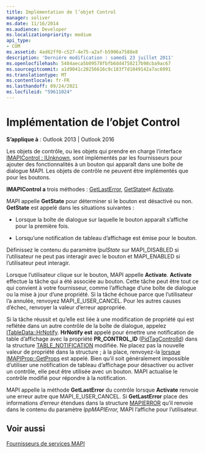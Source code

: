 ```yaml
---
title: Implémentation de l’objet Control
manager: soliver
ms.date: 11/16/2014
ms.audience: Developer
ms.localizationpriority: medium
api_type:
- COM
ms.assetid: 4ad62ff0-c527-4e75-a2af-b5906a7588e8
description: 'Derniére modification : samedi 23 juillet 2011'
ms.openlocfilehash: 5484aeca5b09578fbfb6dd4758217b98cba9ac67
ms.sourcegitcommit: a1d9041c20256616c9c183f7d1049142a7ac6991
ms.translationtype: MT
ms.contentlocale: fr-FR
ms.lasthandoff: 09/24/2021
ms.locfileid: "59611024"
---
```

# <a name="control-object-implementation"></a>Implémentation de l’objet Control

  
  
**S’applique à** : Outlook 2013 | Outlook 2016 
  
Les objets de contrôle, ou les objets qui prendre en charge l’interface [IMAPIControl : IUnknown,](imapicontroliunknown.md) sont implémentés par les fournisseurs pour ajouter des fonctionnalités à un bouton qui apparaît dans une boîte de dialogue MAPI. Les objets de contrôle ne peuvent être implémentés que pour les boutons. 
  
 **IMAPIControl a** trois méthodes : [GetLastError](imapicontrol-getlasterror.md), [GetState](imapicontrol-getstate.md)et [Activate](imapicontrol-activate.md). 
  
MAPI appelle **GetState** pour déterminer si le bouton est désactivé ou non. **GetState** est appelé dans les situations suivantes : 
  
- Lorsque la boîte de dialogue sur laquelle le bouton apparaît s’affiche pour la première fois.
    
- Lorsqu’une notification de tableau d’affichage est émise pour le bouton. 
    
Définissez le contenu du paramètre  _lpulState_ sur MAPI_DISABLED si l’utilisateur ne peut pas interagir avec le bouton et MAPI_ENABLED si l’utilisateur peut interagir. 
  
Lorsque l’utilisateur clique sur le bouton, MAPI appelle **Activate**. **Activate** effectue la tâche qui a été associée au bouton. Cette tâche peut être tout ce qui convient à votre fournisseur, comme l’affichage d’une boîte de dialogue ou la mise à jour d’une propriété. Si la tâche échoue parce que l’utilisateur l’a annulée, renvoyez MAPI_E_USER_CANCEL. Pour les autres causes d’échec, renvoyer la valeur d’erreur appropriée. 
  
Si la tâche réussit et qu’elle est liée à une modification de propriété qui est reflétée dans un autre contrôle de la boîte de dialogue, appelez [ITableData::HrNotify](itabledata-hrnotify.md). **HrNotify est** appelé pour émettre une notification de table d’affichage avec la propriété **PR_CONTROL_ID** ([PidTagControlId](pidtagcontrolid-canonical-property.md)) dans la structure [TABLE_NOTIFICATION](table_notification.md) modifiée. Ne placez pas la nouvelle valeur de propriété dans la structure ; à la place, renvoyez-la [lorsque IMAPIProp::GetProps](imapiprop-getprops.md) est appelé. Bien qu’il soit généralement impossible d’utiliser une notification de tableau d’affichage pour désactiver ou activer un contrôle, elle peut être utilisée avec un bouton. MAPI actualise le contrôle modifié pour répondre à la notification. 
  
MAPI appelle la méthode **GetLastError** du contrôle lorsque **Activate** renvoie une erreur autre que MAPI_E_USER_CANCEL. Si **GetLastError** place des informations d’erreur étendues dans la structure [MAPIERROR](mapierror.md) qu’il renvoie dans le contenu du paramètre  _lppMAPIError,_ MAPI l’affiche pour l’utilisateur. 
  
## <a name="see-also"></a>Voir aussi



[Fournisseurs de services MAPI](mapi-service-providers.md)

